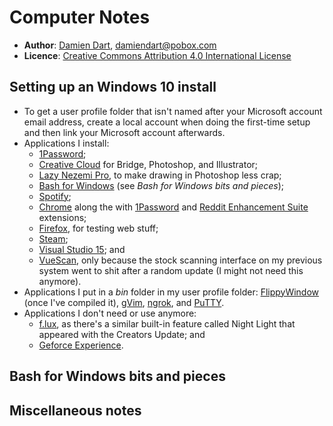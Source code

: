 Computer Notes
==============

  - **Author**: [Damien Dart][1], <damiendart@pobox.com>
  - **Licence**: [Creative Commons Attribution 4.0 International License][2]

[1]: <https://www.robotinaponcho.net/>
[2]: <http://creativecommons.org/licenses/by/4.0/>


Setting up an Windows 10 install
--------------------------------

  - To get a user profile folder that isn't named after your Microsoft
    account email address, create a local account when doing the
    first-time setup and then link your Microsoft account afterwards.
  - Applications I install:
    - [1Password][3];
    - [Creative Cloud][4] for Bridge, Photoshop, and Illustrator;
    - [Lazy Nezemi Pro][5], to make drawing in Photoshop less crap;
    - [Bash for Windows][6] (see _Bash for Windows bits and pieces_);
    - [Spotify][7];
    - [Chrome][8] along the with [1Password][9] and [Reddit Enhancement
      Suite][10] extensions;
    - [Firefox][11], for testing web stuff;
    - [Steam][12];
    - [Visual Studio 15][13]; and
    - [VueScan][14], only because the stock scanning interface on my
      previous system went to shit after a random update (I might not
      need this anymore).
  - Applications I put in a _bin_ folder in my user profile folder:
    [FlippyWindow][15] (once I've compiled it), [gVim][16],
    [ngrok][17], and [PuTTY][18].
  - Applications I don't need or use anymore:
    - [f.lux][19], as there's a similar built-in feature called Night
      Light that appeared with the Creators Update; and
    - [Geforce Experience][20].

[3]: <https://1password.com/>
[4]: <http://www.adobe.com/uk/>
[5]: <https://lazynezumi.com/>
[6]: <https://msdn.microsoft.com/en-gb/commandline/wsl/install_guide>
[7]: <https://www.spotify.com/uk/>
[8]: <https://www.google.com/chrome/>
[9]: <https://agilebits.com/onepassword/extensions>
[10]: <https://redditenhancementsuite.com/>
[11]: <https://www.mozilla.org/en-GB/firefox/new/>
[12]: <http://store.steampowered.com/>
[13]: <https://www.visualstudio.com/>
[14]: <https://www.hamrick.com/>
[15]: <https://www.robotinaponcho.net/git/?p=flippywindow.git>
[16]: <https://vim.sourceforge.io/>
[17]: <https://ngrok.com/>
[18]: <http://www.chiark.greenend.org.uk/~sgtatham/putty/>
[19]: <https://justgetflux.com/>
[20]: <https://www.nvidia.co.uk/geforce/geforce-experience/>


Bash for Windows bits and pieces
--------------------------------


Miscellaneous notes
-------------------
